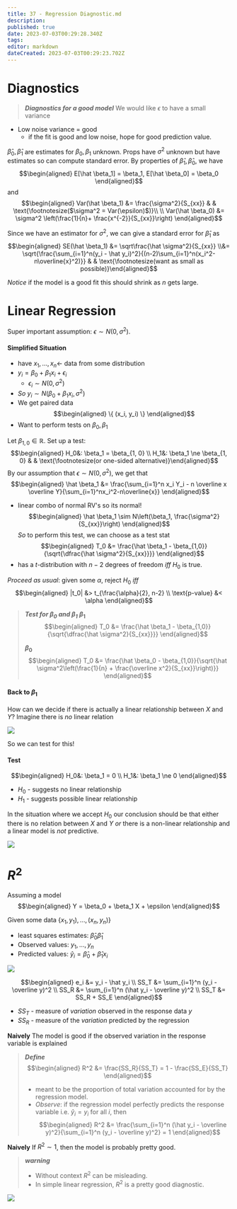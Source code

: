 ```yaml
---
title: 37 - Regression Diagnostic.md
description: 
published: true
date: 2023-07-03T00:29:28.340Z
tags: 
editor: markdown
dateCreated: 2023-07-03T00:29:23.702Z
---
```


# Diagnostics
> ***Diagnostics for a good model***
> We would like $\epsilon$ to have a small variance

- Low noise variance = good
    - if the fit is good and low noise, hope for good prediction value.

$\hat \beta_0, \hat \beta_1$ are estimates for $\beta_0, \beta_1$ unknown. Props have $\sigma^2$ unknown but have estimates so can compute standard error. By properties of $\hat \beta_1, \hat \beta_0$, we have
$$\begin{aligned}
    E[\hat \beta_1] = \beta_1, E[\hat \beta_0] = \beta_0
\end{aligned}$$
and
$$\begin{aligned}
    Var(\hat \beta_1)
    &=
        \frac{\sigma^2}{S_{xx}} 
    & & \text{\footnotesize($\sigma^2 = Var(\epsilon)$)}\\ \\
    Var(\hat \beta_0)
    &=
        \sigma^2 \left(\frac{1}{n}+ \frac{x^{-2}}{S_{xx}}\right)
\end{aligned}$$

Since we have an estimator for $\sigma^2$, we can give a standard error for $\hat \beta_1$ as
$$\begin{aligned}
    SE(\hat \beta_1)
    &=
        \sqrt\frac{\hat \sigma^2}{S_{xx}}
    \\&= 
        \sqrt{\frac{\sum_{i=1}^n(y_i - \hat y_i)^2}{(n-2)\sum_{i=1}^n(x_i^2-n\overline{x}^2)}}
& & \text{\footnotesize(want as small as possible)}\end{aligned}$$

*Notice* if the model is a good fit this should shrink as $n$ gets large.

# Linear Regression
Super important assumption: $\epsilon \sim N(0, \sigma^2)$.

#### Simplified Situation
- have $x_1, \dots, x_n \leftarrow$ data from some distribution
- $y_i = \beta_0 + \beta_1 x_i + \epsilon_i$
    - $\epsilon_i \sim N(0, \sigma^2)$
- *So* $y_i \sim N(\beta_0 + \beta_1 x_i, \sigma^2)$
- We get paired data
$$\begin{aligned}
    \{ (x_i, y_i) \}
\end{aligned}$$
- Want to perform tests on $\beta_0, \beta_1$

Let $\beta_{1,0} \in \mathbb{R}$.
Set up a test:
$$\begin{aligned}
    H_0&: \beta_1 = \beta_{1, 0} \\
    H_1&: \beta_1 \ne \beta_{1, 0} 
& & \text{\footnotesize(or one-sided alternative)}\end{aligned}$$
By our assumption that $\epsilon \sim N(0, \sigma^2)$, we get that
$$\begin{aligned}
    \hat \beta_1
    &=
        \frac{\sum_{i=1}^n x_i Y_i - n \overline x \overline Y}{\sum_{i=1}^nx_i^2-n\overline{x}}
\end{aligned}$$
- linear combo of normal RV's so its normal!
$$\begin{aligned}
    \hat \beta_1 \sim N\left(\beta_1, \frac{\sigma^2}{S_{xx}}\right)
\end{aligned}$$
*So* to perform this test, we can choose as a test stat
$$\begin{aligned}
    T_0
    &=
        \frac{\hat \beta_1 - \beta_{1,0}}{\sqrt{\dfrac{\hat \sigma^2}{S_{xx}}}}
\end{aligned}$$
- has a $t$-distribution with $n-2$ degrees of freedom *iff* $H_0$ is true.

*Proceed as usual*: given some $\alpha$, reject $H_0$ *iff*
$$\begin{aligned}
    |t_0| &> t_{\frac{\alpha}{2}, n-2} \\
    \text{p-value} &< \alpha
\end{aligned}$$

> ***Test for $\beta_0$ and $\beta_1$***
> **$\beta_1$**
> $$\begin{aligned}
>     T_0
>     &=
>         \frac{\hat \beta_1 - \beta_{1,0}}{\sqrt{\dfrac{\hat \sigma^2}{S_{xx}}}}
> \end{aligned}$$
> 
> **$\beta_0$**
> $$\begin{aligned}
>     T_0
>     &=
>         \frac{\hat \beta_0 - \beta_{1,0}}{\sqrt{\hat \sigma^2\left(\frac{1}{n} + \frac{\overline x^2}{S_{xx}}\right)}}
> \end{aligned}$$

#### Back to $\beta_1$
How can we decide if there is actually a linear relationship between $X$ and $Y$?
Imagine there is *no* linear relation


![](/images/20230702003123.png)

So we can test for this!

#### Test
$$\begin{aligned}
    H_0&: \beta_1 = 0 \\
    H_1&: \beta_1 \ne 0
\end{aligned}$$
- $H_0$ - suggests no linear relationship
- $H_1$ - suggests possible linear relationship

In the situation where we accept $H_0$ our conclusion should be that either there is no  relation between $X$ and $Y$ *or* there is a non-linear relationship and a linear model is *not* predictive.


![](/images/20230702003136.png)

# $R^2$
Assuming a model
$$\begin{aligned}
    Y = \beta_0 + \beta_1 X + \epsilon
\end{aligned}$$

Given some data $\{x_1, y_1), \dots, (x_n, y_n)\}$
- least squares estimates: $\hat \beta_0 \hat \beta_1$
- Observed values: $y_1, \dots, y_n$
- Predicted values: $\hat y_i = \hat \beta_0 + \hat \beta_1 x_i$

![](/images/20230702003156.png)

$$\begin{aligned}
    e_i &= y_i - \hat y_i \\
    SS_T &= \sum_{i=1}^n (y_i - \overline y)^2 \\
    SS_R &= \sum_{i=1}^n (\hat y_i - \overline y)^2 \\
    SS_T &= SS_R + SS_E
\end{aligned}$$
- $SS_T$ - measure of *variation* observed in the response data $y$
- $SS_R$ - measure of  the *variation* predicted by the regression

**Naively**
The model is good if the observed variation in the response variable is explained

> ***Define***
> $$\begin{aligned}
>     R^2
>     &=
>         \frac{SS_R}{SS_T} = 1 - \frac{SS_E}{SS_T}
> \end{aligned}$$
> - meant to be the proportion of total variation accounted for by the regression model.
> - *Observe*: if the regression model perfectly predicts the response variable i.e. $\hat y_i = y_i$ for all $i$, then
> $$\begin{aligned}
>     R^2 &= \frac{\sum_{i=1}^n (\hat y_i - \overline y)^2}{\sum_{i=1}^n (y_i - \overline y)^2} = 1
> \end{aligned}$$

**Naively**
If $R^2 \sim 1$, then the model is probably pretty good.

> ***warning***
> - Without context $R^2$ can be misleading.
> - In simple linear regression, $R^2$ is a pretty good diagnostic.


![](/images/20230702003212.png)


